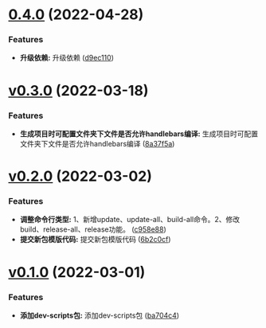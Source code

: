 # [0.4.0](https://github.com/qinshixixing/ebullience/compare/dev-scripts/v0.3.0...dev-scripts/0.4.0) (2022-04-28)


### Features

* **升级依赖:** 升级依赖 ([d9ec110](https://github.com/qinshixixing/ebullience/commit/d9ec1103c7a7d06f6788f8aba6aa758b791066d2))



# [v0.3.0](https://github.com/qinshixixing/ebullience/compare/dev-scripts/v0.2.0...dev-scripts/v0.3.0) (2022-03-18)


### Features

* **生成项目时可配置文件夹下文件是否允许handlebars编译:** 生成项目时可配置文件夹下文件是否允许handlebars编译 ([8a37f5a](https://github.com/qinshixixing/ebullience/commit/8a37f5ac4db8f91e9463ac89e3e2f6c3b6fb663f))



# [v0.2.0](https://github.com/qinshixixing/ebullience/compare/dev-scripts/v0.1.0...dev-scripts/v0.2.0) (2022-03-02)


### Features

* **调整命令行类型:** 1、新增update、update-all、build-all命令。2、修改build、release-all、release功能。 ([c958e88](https://github.com/qinshixixing/ebullience/commit/c958e88c3573a2156cb65f6678619ac9526cd7ab))
* **提交新包模版代码:** 提交新包模版代码 ([6b2c0cf](https://github.com/qinshixixing/ebullience/commit/6b2c0cf5c154d13828ce19dd836c6b1d2a72ef56))



# [v0.1.0](https://github.com/qinshixixing/ebullience/compare/ba704c493974c2de8587da7a07cfd1c68a94090a...dev-scripts/v0.1.0) (2022-03-01)


### Features

* **添加dev-scripts包:** 添加dev-scripts包 ([ba704c4](https://github.com/qinshixixing/ebullience/commit/ba704c493974c2de8587da7a07cfd1c68a94090a))



